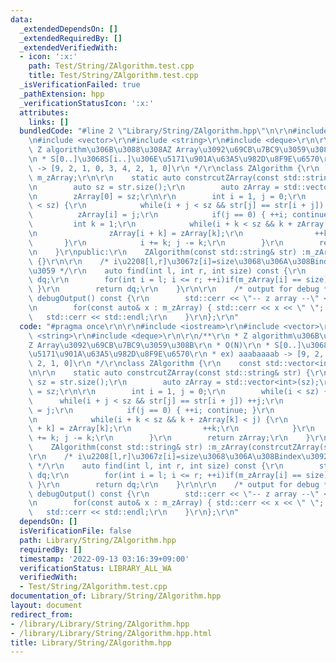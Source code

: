 ```yaml
---
data:
  _extendedDependsOn: []
  _extendedRequiredBy: []
  _extendedVerifiedWith:
  - icon: ':x:'
    path: Test/String/ZAlgorithm.test.cpp
    title: Test/String/ZAlgorithm.test.cpp
  _isVerificationFailed: true
  _pathExtension: hpp
  _verificationStatusIcon: ':x:'
  attributes:
    links: []
  bundledCode: "#line 2 \"Library/String/ZAlgorithm.hpp\"\n\r\n#include <iostream>\r\
    \n#include <vector>\r\n#include <string>\r\n#include <deque>\r\n\r\n/**\r\n *\
    \ Z algorithm\u306B\u3088\u308AZ Array\u3092\u69CB\u7BC9\u3059\u308B\r\n * O(N)\r\
    \n * S[0..]\u3068S[i..]\u306E\u5171\u901A\u63A5\u982D\u8F9E\u6570\r\n * ex) aaabaaaab\
    \ -> [9, 2, 1, 0, 3, 4, 2, 1, 0]\r\n */\r\nclass ZAlgorithm {\r\n    const std::vector<int>\
    \ m_zArray;\r\n\r\n    static auto constrcutZArray(const std::string& str) {\r\
    \n        auto sz = str.size();\r\n        auto zArray = std::vector<int>(sz);\r\
    \n        zArray[0] = sz;\r\n\r\n        int i = 1, j = 0;\r\n        while(i\
    \ < sz) {\r\n            while(i + j < sz && str[j] == str[i + j]) ++j;\r\n  \
    \          zArray[i] = j;\r\n            if(j == 0) { ++i; continue; }\r\n   \
    \         int k = 1;\r\n            while(i + k < sz && k + zArray[k] < j) {\r\
    \n                zArray[i + k] = zArray[k];\r\n                ++k;\r\n     \
    \       }\r\n            i += k; j -= k;\r\n        }\r\n        return zArray;\r\
    \n    }\r\npublic:\r\n    ZAlgorithm(const std::string& str) :m_zArray(constrcutZArray(str))\
    \ {}\r\n\r\n    /* i\u2208[l,r]\u3067z[i]=size\u3068\u306A\u308Bindex\u3092\u8FD4\
    \u3059 */\r\n    auto find(int l, int r, int size) const {\r\n        std::deque<int>\
    \ dq;\r\n        for(int i = l; i <= r; ++i)if(m_zArray[i] == size) { dq.emplace_back(i);\
    \ }\r\n        return dq;\r\n    }\r\n\r\n    /* output for debug */\r\n    void\
    \ debugOutput() const {\r\n        std::cerr << \"-- z array --\" << std::endl;\r\
    \n        for(const auto& x : m_zArray) { std::cerr << x << \" \"; }\r\n     \
    \   std::cerr << std::endl;\r\n    }\r\n};\r\n"
  code: "#pragma once\r\n\r\n#include <iostream>\r\n#include <vector>\r\n#include\
    \ <string>\r\n#include <deque>\r\n\r\n/**\r\n * Z algorithm\u306B\u3088\u308A\
    Z Array\u3092\u69CB\u7BC9\u3059\u308B\r\n * O(N)\r\n * S[0..]\u3068S[i..]\u306E\
    \u5171\u901A\u63A5\u982D\u8F9E\u6570\r\n * ex) aaabaaaab -> [9, 2, 1, 0, 3, 4,\
    \ 2, 1, 0]\r\n */\r\nclass ZAlgorithm {\r\n    const std::vector<int> m_zArray;\r\
    \n\r\n    static auto constrcutZArray(const std::string& str) {\r\n        auto\
    \ sz = str.size();\r\n        auto zArray = std::vector<int>(sz);\r\n        zArray[0]\
    \ = sz;\r\n\r\n        int i = 1, j = 0;\r\n        while(i < sz) {\r\n      \
    \      while(i + j < sz && str[j] == str[i + j]) ++j;\r\n            zArray[i]\
    \ = j;\r\n            if(j == 0) { ++i; continue; }\r\n            int k = 1;\r\
    \n            while(i + k < sz && k + zArray[k] < j) {\r\n                zArray[i\
    \ + k] = zArray[k];\r\n                ++k;\r\n            }\r\n            i\
    \ += k; j -= k;\r\n        }\r\n        return zArray;\r\n    }\r\npublic:\r\n\
    \    ZAlgorithm(const std::string& str) :m_zArray(constrcutZArray(str)) {}\r\n\
    \r\n    /* i\u2208[l,r]\u3067z[i]=size\u3068\u306A\u308Bindex\u3092\u8FD4\u3059\
    \ */\r\n    auto find(int l, int r, int size) const {\r\n        std::deque<int>\
    \ dq;\r\n        for(int i = l; i <= r; ++i)if(m_zArray[i] == size) { dq.emplace_back(i);\
    \ }\r\n        return dq;\r\n    }\r\n\r\n    /* output for debug */\r\n    void\
    \ debugOutput() const {\r\n        std::cerr << \"-- z array --\" << std::endl;\r\
    \n        for(const auto& x : m_zArray) { std::cerr << x << \" \"; }\r\n     \
    \   std::cerr << std::endl;\r\n    }\r\n};\r\n"
  dependsOn: []
  isVerificationFile: false
  path: Library/String/ZAlgorithm.hpp
  requiredBy: []
  timestamp: '2022-09-13 03:16:39+09:00'
  verificationStatus: LIBRARY_ALL_WA
  verifiedWith:
  - Test/String/ZAlgorithm.test.cpp
documentation_of: Library/String/ZAlgorithm.hpp
layout: document
redirect_from:
- /library/Library/String/ZAlgorithm.hpp
- /library/Library/String/ZAlgorithm.hpp.html
title: Library/String/ZAlgorithm.hpp
---
```

